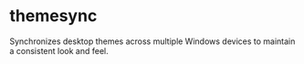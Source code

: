 # themesync
Synchronizes desktop themes across multiple Windows devices to maintain a consistent look and feel.
